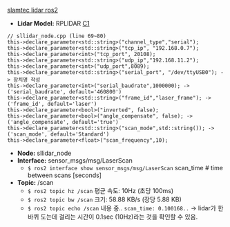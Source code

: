 [slamtec lidar ros2](https://github.com/Slamtec/sllidar_ros2)

- **Lidar Model:** RPLIDAR [C1](https://github.com/Slamtec/sllidar_ros2/blob/main/launch/sllidar_c1_launch.py)
```
// sllidar_node.cpp (line 69~80)
this->declare_parameter<std::string>("channel_type","serial");
this->declare_parameter<std::string>("tcp_ip", "192.168.0.7");
this->declare_parameter<int>("tcp_port", 20108);
this->declare_parameter<std::string>("udp_ip","192.168.11.2");
this->declare_parameter<int>("udp_port",8089);
this->declare_parameter<std::string>("serial_port", "/dev/ttyUSB0"); -> 장치명 작성
this->declare_parameter<int>("serial_baudrate",1000000); -> ('serial_baudrate', default='460800')
this->declare_parameter<std::string>("frame_id","laser_frame"); -> ('frame_id', default='laser')
this->declare_parameter<bool>("inverted", false);
this->declare_parameter<bool>("angle_compensate", false); -> ('angle_compensate', default='true')
this->declare_parameter<std::string>("scan_mode",std::string()); -> ('scan_mode', default='Standard')
this->declare_parameter<float>("scan_frequency",10);
```
- **Node:** sllidar_node   
- **Interface:** sensor_msgs/msg/LaserScan
  - ``$ ros2 interface show sensor_msgs/msg/LaserScan`` scan_time # time between scans [seconds]    
- **Topic:** /scan
  - ``$ ros2 topic hz /scan`` 평균 속도: 10Hz (초당 100ms)
  - ``$ ros2 topic bw /scan`` 크기: 58.88 KB/s (장당 5.88 KB)
  - ``$ ros2 topic echo /scan`` 내용 중.. ``scan_time: 0.100168..`` -> lidar가 한바퀴 도는데 걸리는 시간이 0.1sec (10Hz)라는 것을 확인할 수 있음.
